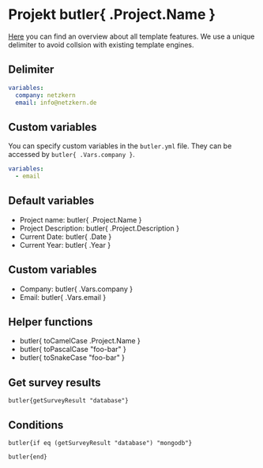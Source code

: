 # Projekt butler{ .Project.Name }

[Here](https://golang.org/pkg/text/template/) you can find an overview about all template features. We use a unique delimiter to avoid collsion with existing template engines.

## Delimiter

```yaml
variables:
  company: netzkern
  email: info@netzkern.de
```

## Custom variables
You can specify custom variables in the `butler.yml` file. They can be accessed by `butler{ .Vars.company }`.

```yaml
variables:
  - email
```

## Default variables
- Project name: butler{ .Project.Name }
- Project Description: butler{ .Project.Description }
- Current Date: butler{ .Date }
- Current Year: butler{ .Year }

## Custom variables
- Company: butler{ .Vars.company }
- Email: butler{ .Vars.email }
## Helper functions
- butler{ toCamelCase .Project.Name }
- butler{ toPascalCase "foo-bar" }
- butler{ toSnakeCase "foo-bar" }

## Get survey results
```
butler{getSurveyResult "database"}
```

## Conditions
```
butler{if eq (getSurveyResult "database") "mongodb"}

butler{end}
```

